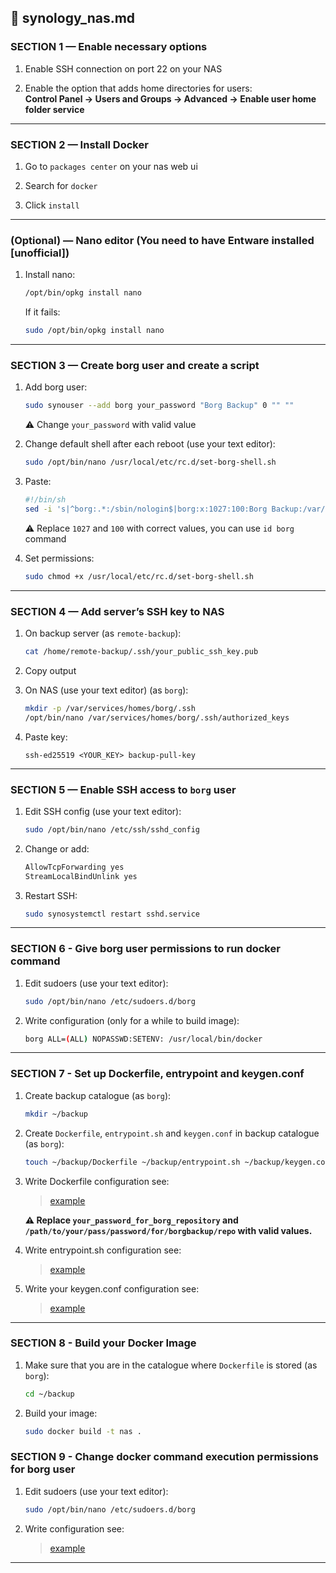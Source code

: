 
## 📁 synology_nas.md

### SECTION 1 — Enable necessary options

1. Enable SSH connection on port 22 on your NAS

2. Enable the option that adds home directories for users:  
   **Control Panel → Users and Groups → Advanced → Enable user home folder service**

---

### SECTION 2 — Install Docker

1. Go to `packages center` on your nas web ui

2. Search for `docker`

3. Click `install`

---

### (Optional) — Nano editor (You need to have Entware installed [unofficial])

1. Install nano:
   ```bash
   /opt/bin/opkg install nano
   ```
   If it fails:
   ```bash
   sudo /opt/bin/opkg install nano
   ```

---

### SECTION 3 — Create borg user and create a script

1. Add borg user:
   ```bash
   sudo synouser --add borg your_password "Borg Backup" 0 "" ""
   ```
   ⚠️ Change `your_password` with valid value

2. Change default shell after each reboot (use your text editor):
   ```bash
   sudo /opt/bin/nano /usr/local/etc/rc.d/set-borg-shell.sh
   ```

3. Paste:
   ```sh
   #!/bin/sh
   sed -i 's|^borg:.*:/sbin/nologin$|borg:x:1027:100:Borg Backup:/var/services/homes/borg:/bin/sh|' /etc/passwd
   ```

   ⚠️ Replace `1027` and `100` with correct values, you can use `id borg` command

4. Set permissions:
   ```bash
   sudo chmod +x /usr/local/etc/rc.d/set-borg-shell.sh
   ```

---

### SECTION 4 — Add server’s SSH key to NAS

1. On backup server (as `remote-backup`):
   ```bash
   cat /home/remote-backup/.ssh/your_public_ssh_key.pub
   ```

2. Copy output

3. On NAS (use your text editor) (as `borg`):
   ```bash
   mkdir -p /var/services/homes/borg/.ssh
   /opt/bin/nano /var/services/homes/borg/.ssh/authorized_keys
   ```

4. Paste key:
   ```
   ssh-ed25519 <YOUR_KEY> backup-pull-key
   ```

---

### SECTION 5 — Enable SSH access to `borg` user

1. Edit SSH config (use your text editor):
   ```bash
   sudo /opt/bin/nano /etc/ssh/sshd_config
   ```

2. Change or add:
   ```bash
   AllowTcpForwarding yes
   StreamLocalBindUnlink yes
   ```

3. Restart SSH:
   ```bash
   sudo synosystemctl restart sshd.service
   ```

---

### SECTION 6 - Give borg user permissions to run docker command 

1. Edit sudoers (use your text editor):
    ```bash
    sudo /opt/bin/nano /etc/sudoers.d/borg
    ```

2. Write configuration (only for a while to build image):
   ```bash
   borg ALL=(ALL) NOPASSWD:SETENV: /usr/local/bin/docker
   ```

---

### SECTION 7 - Set up Dockerfile, entrypoint and keygen.conf

1. Create backup catalogue (as `borg`):
    ```bash
    mkdir ~/backup
    ```
2. Create `Dockerfile`, `entrypoint.sh` and `keygen.conf` in backup catalogue (as `borg`):
    ```bash
    touch ~/backup/Dockerfile ~/backup/entrypoint.sh ~/backup/keygen.conf
    ```
3. Write Dockerfile configuration see:
   > [example](/clients/docker/Dockerfile)

   **⚠️ Replace `your_password_for_borg_repository` and `/path/to/your/pass/password/for/borgbackup/repo` with valid values.**

4. Write entrypoint.sh configuration see:
   > [example](/clients/docker/entrypoint.sh)

5. Write your keygen.conf configuration see:
   > [example](/clients/keygen.conf)

---

### SECTION 8 - Build your Docker Image

1. Make sure that you are in the catalogue where `Dockerfile` is stored (as `borg`):
    ```bash
    cd ~/backup
    ```

2. Build your image:
    ```bash
    sudo docker build -t nas .
    ```

### SECTION 9 - Change docker command execution permissions for borg user

1. Edit sudoers (use your text editor):
    ```bash
    sudo /opt/bin/nano /etc/sudoers.d/borg
    ```

2. Write configuration see:
   > [example](/clients/docker/nas-synology/borg)

---

